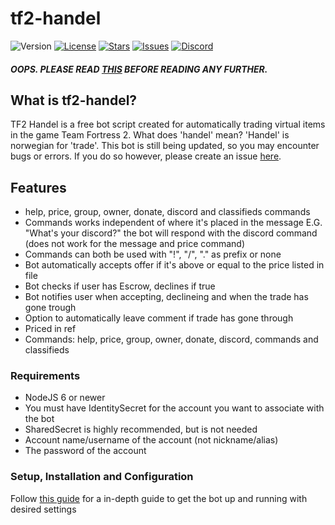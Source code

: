 # tf2-handel
![Version](https://img.shields.io/github/package-json/v/confernn/tf2-handel.svg)
[![License](https://img.shields.io/github/license/confernn/tf2-handel.svg)](https://github.com/confernn/tf2-handel/blob/master/LICENSE)
[![Stars](https://img.shields.io/github/stars/confernn/tf2-handel.svg)](https://github.com/confernn/tf2-handel/stargazers)
[![Issues](https://img.shields.io/github/issues/confernn/tf2-handel.svg)](https://github.com/confernn/tf2-handel/issues)
[![Discord](https://img.shields.io/discord/467040686982692865.svg)](https://discord.gg/t8nHSvA)
##### OOPS. PLEASE READ [THIS](https://github.com/confernn/tf2-handel/blob/master/IMPORTANT.md) BEFORE READING ANY FURTHER.

## What is tf2-handel?
TF2 Handel is a free bot script created for automatically trading virtual items in the game Team Fortress 2. What does 'handel' mean? 'Handel' is  norwegian for 'trade'. This bot is still being updated, so you may encounter bugs or errors. If you do so however, please create an issue [here](https://github.com/confernn/tf2-handel/issues).

## Features
* help, price, group, owner, donate, discord and classifieds commands
* Commands works independent of where it's placed in the message E.G. "What's your discord?" the bot will respond with the discord command (does not work for the message and price command)
* Commands can both be used with "!", "/", "." as prefix or none
* Bot automatically accepts offer if it's above or equal to the price listed in file
* Bot checks if user has Escrow, declines if true
* Bot notifies user when accepting, declineing and when the trade has gone trough
* Option to automatically leave comment if trade has gone through
* Priced in ref
* Commands: help, price, group, owner, donate, discord, commands and classifieds

### Requirements
* NodeJS 6 or newer
* You must have IdentitySecret for the account you want to associate with the bot
* SharedSecret is highly recommended, but is not needed
* Account name/username of the account (not nickname/alias)
* The password of the account

### Setup, Installation and Configuration
Follow [this guide](https://github.com/confernn/tf2bot/wiki) for a in-depth guide to get the bot up and running with desired settings
